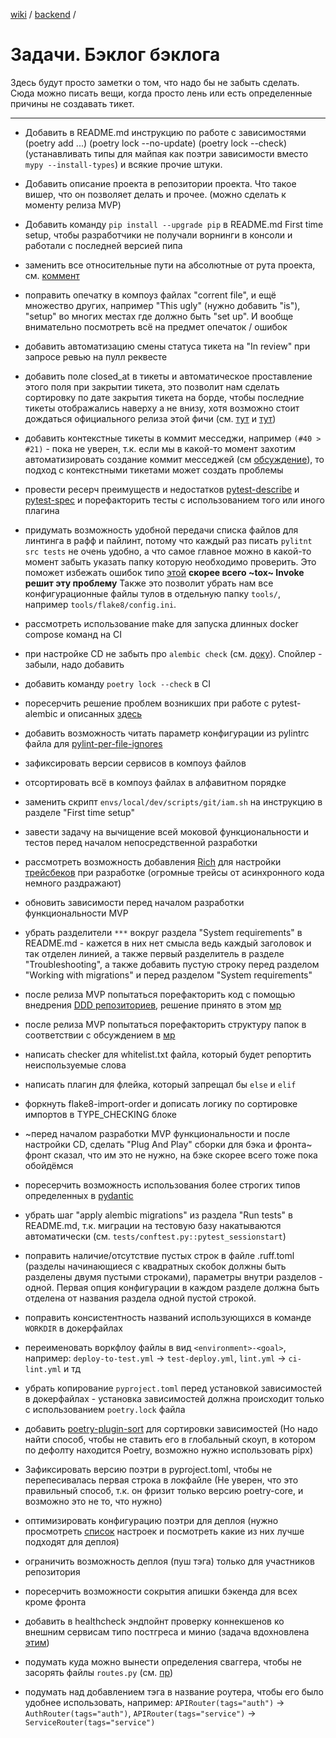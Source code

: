 [wiki](../../README.md) / [backend](index.md) /


# Задачи. Бэклог бэклога

Здесь будут просто заметки о том, что надо бы не забыть сделать. Сюда можно писать вещи, когда просто лень или есть определенные причины не создавать тикет.

***

- Добавить в README.md инструкцию по работе с зависимостями (poetry add ...) (poetry lock --no-update) (poetry lock --check) (устанавливать типы для майпая как поэтри зависимости вместо `mypy --install-types`) и всякие прочие штуки.

- Добавить описание проекта в репозитории проекта. Что такое вишер, что он позволяет делать и прочее. (можно сделать к моменту релиза MVP)

- Добавить команду `pip install --upgrade pip` в README.md First time setup, чтобы разработчики не получали ворнинги в консоли и работали с последней версией пипа

- заменить все относительные пути на абсолютные от рута проекта, см. [коммент](https://github.com/week-password/wisher-backend/pull/37#discussion_r1181081567)

- поправить опечатку в компоуз файлах "corrent file", и ещё множество других, например "This ugly" (нужно добавить "is"), "setup" во многих местах где должно быть "set up". И вообще внимательно посмотреть всё на предмет опечаток / ошибок

- добавить автоматизацию смены статуса тикета на "In review" при запросе ревью на пулл реквесте

- добавить поле closed_at в тикеты и автоматическое проставление этого поля при закрытии тикета, это позволит нам сделать сортировку по дате закрытия тикета на борде, чтобы последние тикеты отображались наверху а не внизу, хотя возможно стоит дождаться официального релиза этой фичи (см. [тут](https://github.com/orgs/community/discussions/8518) и [тут](https://github.com/github/roadmap/issues/659))

- добавить контекстные тикеты в коммит месседжи, например `(#40 > #21)` - пока не уверен, т.к. если мы в какой-то момент захотим автоматизировать создание коммит месседжей (см [обсуждение](https://github.com/week-password/wisher-backend/discussions/28)), то подход с контекстными тикетами может создать проблемы

- провести ресерч преимуществ и недостатков [pytest-describe](https://pypi.org/project/pytest-describe/) и [pytest-spec](https://pypi.org/project/pytest-spec/) и порефакторить тесты с использованием того или иного плагина

- придумать возможность удобной передачи списка файлов для линтинга в рафф и пайлинт, потому что каждый раз писать `pylitnt src tests` не очень удобно, а что самое главное можно в какой-то момент забыть указать папку которую необходимо проверить. Это поможет избежать ошибок типо [этой](https://github.com/week-password/wisher-backend/pull/20) **скорее всего ~tox~ Invoke решит эту проблему** Также это позволит убрать нам все конфигурационные файлы тулов в отдельную папку `tools/`, например `tools/flake8/config.ini`.

- рассмотреть использование make для запуска длинных docker compose команд на CI

- при настройке CD не забыть про `alembic check` (см. [доку](https://alembic.sqlalchemy.org/en/latest/autogenerate.html#running-alembic-check-to-test-for-new-upgrade-operations)). Спойлер - забыли, надо добавить

- добавить команду `poetry lock --check` в CI

- поресерчить решение проблем возникших при работе с pytest-alembic и описанных [здесь](https://github.com/week-password/wisher-backend/issues/29#issuecomment-1545976623)

- добавить возможность читать параметр конфигурации из pylintrc файла для [pylint-per-file-ignores](https://github.com/christopherpickering/pylint-per-file-ignores)

- зафиксировать версии сервисов в компоуз файлов

- отсортировать всё в компоуз файлах в алфавитном порядке

- заменить скрипт `envs/local/dev/scripts/git/iam.sh` на инструкцию в разделе "First time setup"

- завести задачу на вычищение всей моковой функциональности и тестов перед началом непосредственной разработки

- рассмотреть возможность добавления [Rich](https://github.com/Textualize/rich#rich-library) для настройки [трейсбеков](https://rich.readthedocs.io/en/latest/traceback.html#) при разработке (огромные трейсы от асинхронного кода немного раздражают)

- обновить зависимости перед началом разработки функциональности MVP

- убрать разделители `***` вокруг раздела "System requirements" в README.md - кажется в них нет смысла ведь каждый заголовок и так отделен линией, а также первый разделитель в разделе "Troubleshooting", а также добавить пустую строку перед разделом "Working with migrations" и перед разделом "System requirements"

- после релиза MVP попытаться порефакторить код с помощью внедрения [DDD репозиториев](https://dddinpython.com/index.php/2022/11/09/implementing-the-repository-pattern-using-sqlalchemy/), решение принято в этом [мр](https://github.com/week-password/wisher-backend/pull/46#discussion_r1194064687)

- после релиза MVP попытаться порефакторить структуру папок в соответствии с обсуждением в [мр](https://github.com/week-password/wisher-backend/pull/46#discussion_r1193114213)

- написать checker для whitelist.txt файла, который будет репортить неиспользуемые слова

- написать плагин для флейка, который запрещал бы `else` и `elif`

- форкнуть flake8-import-order и дописать логику по сортировке импортов в TYPE_CHECKING блоке

- ~перед началом разработки MVP функциональности и после настройки CD, сделать "Plug And Play" сборки для бэка и фронта~ фронт сказал, что им это не нужно, на бэке скорее всего тоже пока обойдёмся

- поресерчить возможность использования более строгих типов определенных в [pydantic](https://docs.pydantic.dev/latest/usage/types/#pydantic-types)

- убрать шаг "apply alembic migrations" из раздела "Run tests" в README.md, т.к. миграции на тестовую базу накатываются автоматически (см. `tests/conftest.py::pytest_sessionstart`)

- поправить наличие/отсутствие пустых строк в файле .ruff.toml (разделы начинающиеся с квадратных скобок должны быть разделены двумя пустыми строками), параметры внутри разделов - одной. Первая опция конфигурации в каждом разделе должна быть отделена от названия раздела одной пустой строкой.

- поправить консистентность названий использующихся в команде `WORKDIR` в докерфайлах

- переименовать воркфлоу файлы в вид `<environment>-<goal>`, например: `deploy-to-test.yml` -> `test-deploy.yml`, `lint.yml` -> `ci-lint.yml` и тд

- убрать копирование `pyproject.toml` перед установкой зависимостей в докерфайлах - установка зависимостей должна происходит только с использованием `poetry.lock` файла

- добавить [poetry-plugin-sort](https://pypi.org/project/poetry-plugin-sort/) для сортировки зависимостей (Но надо найти способ, чтобы не ставить его в глобальный скоуп, в котором по дефолту находится Poetry, возможно нужно использовать pipx)

- Зафиксировать версию поэтри в pyproject.toml, чтобы не перепесивалась первая строка в локфайле (Не уверен, что это правильный способ, т.к. он фризит только версию poetry-core, и возможно это не то, что нужно)

- оптимизировать конфигурацию поэтри для деплоя (нужно просмотреть [список](https://python-poetry.org/docs/configuration/#available-settings) настроек и посмотреть какие из них лучше подходят для деплоя)

- ограничить возможность деплоя (пуш тэга) только для участников репозитория

- поресерчить возможности сокрытия апишки бэкенда для всех кроме фронта

- добавить в healthcheck эндпойнт проверку коннекшенов ко внешним сервисам типо постгреса и минио (задача вдохновлена [этим](https://microservices.io/patterns/observability/health-check-api.html))

- подумать куда можно вынести определения сваггера, чтобы не засорять файлы `routes.py` (см. [пр](https://github.com/week-password/wlss-backend/pull/75#discussion_r1236629728))

- подумать над добавлением тэга в название роутера, чтобы его было удобнее использовать, например: `APIRouter(tags="auth")` -> `AuthRouter(tags="auth")`, `APIRouter(tags="service")` -> `ServiceRouter(tags="service")`
